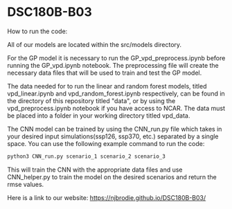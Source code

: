 # DSC180B-B03

How to run the code:

All of our models are located within the src/models directory.

For the GP model it is necessary to run the GP_vpd_preprocess.ipynb before running the GP_vpd.ipynb notebook. The preprocessing file will create the necessary data files that will be used to train and test the GP model.

The data needed for to run the linear and random forest models, titled vpd_linear.ipynb and vpd_random_forest.ipynb respectively, can be found in the directory of this repository titled "data", or by using the vpd_preprocess.ipynb notebook if you have access to NCAR. The data must be placed into a folder in your working directory titled vpd_data.

The CNN model can be trained by using the CNN_run.py file which takes in your desired input simulations(ssp126, ssp370, etc.) separated by a single space. You can use the following example command to run the code: 
```bash
python3 CNN_run.py scenario_1 scenario_2 scenario_3
```
This will train the CNN with the appropriate data files and use CNN_helper.py to train the model on the desired scenarios and return the rmse values.

Here is a link to our website: https://njbrodie.github.io/DSC180B-B03/


